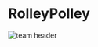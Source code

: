 # RolleyPolley

![team header]([http://url/to/img.png](https://raw.githubusercontent.com/samrafif/p06-rolleypolley-payrollmanagement-laravel/refs/heads/main/assets/team_header.png))
